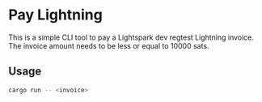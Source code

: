 # Pay Lightning

This is a simple CLI tool to pay a Lightspark dev regtest Lightning invoice. The invoice amount needs to be less or equal to 10000 sats.

## Usage

```bash
cargo run -- <invoice>
```
